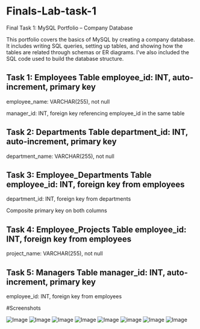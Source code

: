 # Finals-Lab-task-1
Final Task 1: MySQL Portfolio – Company Database

This portfolio covers the basics of MySQL by creating a company database. It includes writing SQL queries, setting up tables, and showing how the tables are related through schemas or ER diagrams. I’ve also included the SQL code used to build the database structure.

## Task 1: Employees Table employee_id: INT, auto-increment, primary key

employee_name: VARCHAR(255), not null

manager_id: INT, foreign key referencing employee_id in the same table

## Task 2: Departments Table department_id: INT, auto-increment, primary key

department_name: VARCHAR(255), not null

## Task 3: Employee_Departments Table employee_id: INT, foreign key from employees

department_id: INT, foreign key from departments

Composite primary key on both columns

## Task 4: Employee_Projects Table employee_id: INT, foreign key from employees

project_name: VARCHAR(255), not null

## Task 5: Managers Table manager_id: INT, auto-increment, primary key

employee_id: INT, foreign key from employees

#Screenshots

![Image](https://github.com/user-attachments/assets/50639112-6ed1-4f8b-b14b-d1982d7f0f43)
![Image](https://github.com/user-attachments/assets/69fb4caf-91d3-4c27-b42d-db6c34c30ba1)
![Image](https://github.com/user-attachments/assets/3000e6ee-1729-4700-b680-bd29866bfd47)
![Image](https://github.com/user-attachments/assets/c3fb83f5-347a-4cff-8b67-989b8c37850b)
![Image](https://github.com/user-attachments/assets/a120e5c4-5585-4b84-aa12-1954536a9cc1)
![image](https://github.com/user-attachments/assets/f14a4937-a3d6-4d9f-9f03-d167a9b4a885)
![Image](https://github.com/user-attachments/assets/0abda4b9-f4bd-4bf7-9e6b-f59b74b82cc9)
![Image](https://github.com/user-attachments/assets/06cbf78b-dac6-4d9e-973e-f0345ecd5259)
